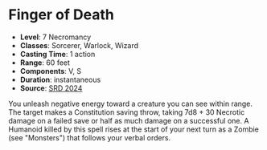 # Finger of Death

- **Level**: 7 Necromancy
- **Classes**: Sorcerer, Warlock, Wizard
- **Casting Time**: 1 action
- **Range**: 60 feet
- **Components**: V, S
- **Duration**: instantaneous
- **Source**: [SRD 2024](../../../srds/SRD_2024.pdf)

You unleash negative energy toward a creature you can see within range. The target makes a Constitution saving throw, taking 7d8 + 30 Necrotic damage on a failed save or half as much damage on a successful one. A Humanoid killed by this spell rises at the start of your next turn as a Zombie (see "Monsters") that follows your verbal orders.

